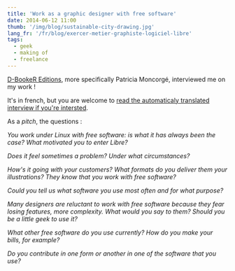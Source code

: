 ```yaml
---
title: 'Work as a graphic designer with free software'
date: 2014-06-12 11:00
thumb: '/img/blog/sustainable-city-drawing.jpg'
lang_fr: '/fr/blog/exercer-metier-graphiste-logiciel-libre'
tags:
  - geek
  - making of
  - freelance
---
```


[D-BookeR Editions](http://www.d-booker.fr/), more specifically Patricia Moncorgé, interviewed me on my work !

It's in french, but you are welcome to [read the automaticaly translated interview if you're intersted](http://www.google.com/translate?hl=en&ie=UTF8&sl=fr&tl=en&u=http%3A%2F%2Fwww.d-booker.fr%2Fcontent%2F62-exercer-le-metier-de-graphiste-avec-des-logiciels-libres).

As a *pitch*, the questions :

*You work under Linux with free software: is what it has always been the case? What motivated you to enter Libre?*

*Does it feel sometimes a problem? Under what circumstances?*

*How's it going with your customers? What formats do you deliver them your illustrations? They know that you work with free software?*

*Could you tell us what software you use most often and for what purpose?*

*Many designers are reluctant to work with free software because they fear losing features, more complexity. What would you say to them? Should you be a little geek to use it?*

*What other free software do you use currently? How do you make your bills, for example?*

*Do you contribute in one form or another in one of the software that you use?*
